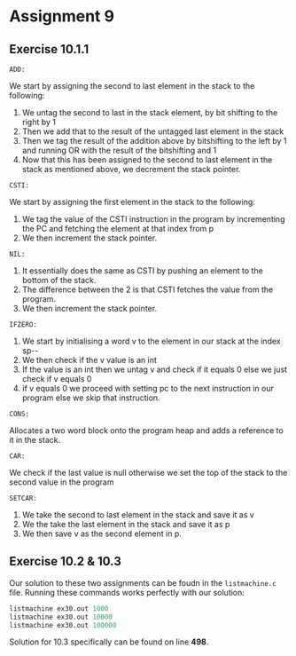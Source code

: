 # Assignment 9
## Exercise 10.1.1     

`ADD:`

We start by assigning the second to last element in the stack to the following:

1. We untag the second to last in the stack element, by bit shifting to the right by 1
2. Then we add that to the result of the untagged last element in the stack
3. Then we tag the result of the addition above by bitshifting to the left by 1 and running OR with the result of the bitshifting and 1
4. Now that this has been assigned to the second to last element in the stack as mentioned above, we decrement the stack pointer.

`CSTI:`

We start by assigning the first element in the stack to the following:

1. We tag the value of the CSTI instruction in the program by incrementing the PC and fetching the element at that index from p
2. We then increment the stack pointer.

`NIL:`

1. It essentially does the same as CSTI by pushing an element to the bottom of the stack.
2. The difference between the 2 is that CSTI fetches the value from the program.
3. We then increment the stack pointer.

`IFZERO:`

1. We start by initialising a word v to the element in our stack at the index sp--
2. We then check if the v value is an int
3. If the value is an int then we untag v and check if it equals 0 else we just check if v equals 0
4. if v equals 0 we proceed with setting pc to the next instruction in our program else we skip that instruction.

`CONS:`

Allocates a two word block onto the program heap and adds a reference to it in the stack.

`CAR:`

We check if the last value is null otherwise we set the top of the stack to the second value in the program

`SETCAR:`

1. We take the second to last element in the stack and save it as v
2. We the take the last element in the stack and save it as p
3. We then save v as the second element in p.

## Exercise 10.2 & 10.3
Our solution to these two assignments can be foudn in the `listmachine.c` file. Running these commands works perfectly with our solution:

```fsharp
listmachine ex30.out 1000
listmachine ex30.out 10000
listmachine ex30.out 100000
```

Solution for 10.3 specifically can be found on line **498**.
